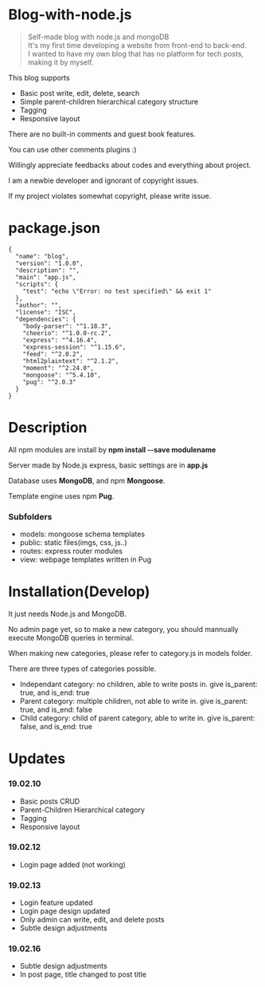 # Blog-with-node.js
> Self-made blog with node.js and mongoDB  
> It's my first time developing a website from front-end to back-end.  
> I wanted to have my own blog that has no platform for tech posts, making it by myself.

This blog supports
 - Basic post write, edit, delete, search
 - Simple parent-children hierarchical category structure
 - Tagging
 - Responsive layout

There are no built-in comments and guest book features.

You can use other comments plugins :)

Willingly appreciate feedbacks about codes and everything about project.

I am a newbie developer and ignorant of copyright issues.

If my project violates somewhat copyright, please write issue.

# package.json
```
{
  "name": "blog",
  "version": "1.0.0",
  "description": "",
  "main": "app.js",
  "scripts": {
    "test": "echo \"Error: no test specified\" && exit 1"
  },
  "author": "",
  "license": "ISC",
  "dependencies": {
    "body-parser": "^1.18.3",
    "cheerio": "^1.0.0-rc.2",
    "express": "^4.16.4",
    "express-session": "^1.15.6",
    "feed": "^2.0.2",
    "html2plaintext": "^2.1.2",
    "moment": "^2.24.0",
    "mongoose": "^5.4.10",
    "pug": "^2.0.3"
  }
}
```

# Description
All npm modules are install by **npm install --save modulename**

Server made by Node.js express, basic settings are in **app.js**

Database uses **MongoDB**, and npm **Mongoose**.

Template engine uses npm **Pug**.

### Subfolders
- models: mongoose schema templates
- public: static files(imgs, css, js..)
- routes: express router modules
- view: webpage templates written in Pug

# Installation(Develop)
It just needs Node.js and MongoDB.

No admin page yet, so to make a new category, you should mannually execute MongoDB queries in terminal.

When making new categories, please refer to category.js in models folder.

There are three types of categories possible.
 - Independant category: no children, able to write posts in. give is_parent: true, and is_end: true
 - Parent category: multiple children, not able to write in. give is_parent: true, and is_end: false
 - Child category: child of parent category, able to write in. give is_parent: false, and is_end: true

 # Updates
 ### 19.02.10
 - Basic posts CRUD
 - Parent-Children Hierarchical category
 - Tagging
 - Responsive layout
 ### 19.02.12
 - Login page added (not working)
 ### 19.02.13
 - Login feature updated
 - Login page design updated
 - Only admin can write, edit, and delete posts
 - Subtle design adjustments
 ### 19.02.16
 - Subtle design adjustments
 - In post page, title changed to post title
